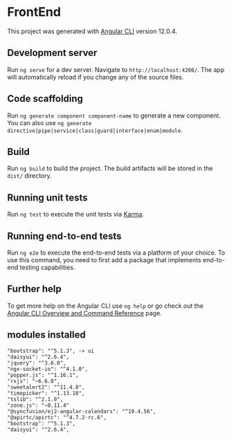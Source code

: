 # FrontEnd

This project was generated with [Angular CLI](https://github.com/angular/angular-cli) version 12.0.4.

## Development server

Run `ng serve` for a dev server. Navigate to `http://localhost:4200/`. The app will automatically reload if you change any of the source files.

## Code scaffolding

Run `ng generate component component-name` to generate a new component. You can also use `ng generate directive|pipe|service|class|guard|interface|enum|module`.

## Build

Run `ng build` to build the project. The build artifacts will be stored in the `dist/` directory.

## Running unit tests

Run `ng test` to execute the unit tests via [Karma](https://karma-runner.github.io).

## Running end-to-end tests

Run `ng e2e` to execute the end-to-end tests via a platform of your choice. To use this command, you need to first add a package that implements end-to-end testing capabilities.

## Further help

To get more help on the Angular CLI use `ng help` or go check out the [Angular CLI Overview and Command Reference](https://angular.io/cli) page.

## modules installed
    "bootstrap": "^5.1.3", -> ui
    "daisyui": "^2.6.4",
    "jquery": "^3.6.0",
    "ngx-socket-io": "^4.1.0",
    "popper.js": "^1.16.1",
    "rxjs": "~6.6.0",
    "sweetalert2": "^11.4.8",
    "timepicker": "^1.13.18",
    "tslib": "^2.1.0",
    "zone.js": "~0.11.4"
    "@syncfusion/ej2-angular-calendars": "^19.4.56",
    "@apirtc/apirtc": "^4.7.2-rc.6",
    "bootstrap": "^5.1.3",
    "daisyui": "^2.6.4",
   